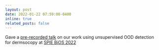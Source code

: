 ```yaml
---
layout: post
date: 2022-01-22 07:59:00-0400
inline: true
related_posts: false
---
```


Gave a [pre-recorded talk](https://www.spiedigitallibrary.org/conference-proceedings-of-spie/PC11934/PC119340H/Unsupervised-representation-learning-for-detecting-out-of-distribution-samples-in/10.1117/12.2609885.short?SSO=1) on our work using unsupervised OOD detection for dermsocopy at [SPIE BiOS 2022](https://www.spiedigitallibrary.org/conference-proceedings-of-spie/browse/SPIE-Photonics-West/SPIE-BiOS/2022)
